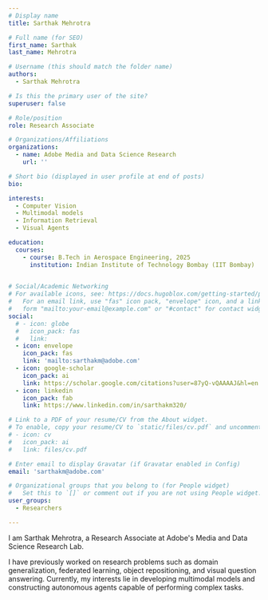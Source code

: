 ```yaml
---
# Display name
title: Sarthak Mehrotra

# Full name (for SEO)
first_name: Sarthak
last_name: Mehrotra

# Username (this should match the folder name)
authors:
  - Sarthak Mehrotra

# Is this the primary user of the site?
superuser: false

# Role/position
role: Research Associate

# Organizations/Affiliations
organizations:
  - name: Adobe Media and Data Science Research
    url: ''

# Short bio (displayed in user profile at end of posts)
bio: 

interests:
  - Computer Vision
  - Multimodal models
  - Information Retrieval
  - Visual Agents

education:
  courses:
    - course: B.Tech in Aerospace Engineering, 2025
      institution: Indian Institute of Technology Bombay (IIT Bombay)
      

# Social/Academic Networking
# For available icons, see: https://docs.hugoblox.com/getting-started/page-builder/#icons
#   For an email link, use "fas" icon pack, "envelope" icon, and a link in the
#   form "mailto:your-email@example.com" or "#contact" for contact widget.
social:
  # - icon: globe
  #   icon_pack: fas
  #   link: 
  - icon: envelope
    icon_pack: fas
    link: 'mailto:sarthakm@adobe.com'
  - icon: google-scholar
    icon_pack: ai
    link: https://scholar.google.com/citations?user=87yQ-vQAAAAJ&hl=en
  - icon: linkedin
    icon_pack: fab
    link: https://www.linkedin.com/in/sarthakm320/

# Link to a PDF of your resume/CV from the About widget.
# To enable, copy your resume/CV to `static/files/cv.pdf` and uncomment the lines below.
# - icon: cv
#   icon_pack: ai
#   link: files/cv.pdf

# Enter email to display Gravatar (if Gravatar enabled in Config)
email: 'sarthakm@adobe.com'

# Organizational groups that you belong to (for People widget)
#   Set this to `[]` or comment out if you are not using People widget.
user_groups:
  - Researchers

---
```

I am Sarthak Mehrotra, a Research Associate at Adobe's Media and Data Science Research Lab.

I have previously worked on research problems such as domain generalization, federated learning, object repositioning, and visual question answering. Currently, my interests lie in developing multimodal models and constructing autonomous agents capable of performing complex tasks.        

<!-- Previously, I have worked on Natural Language Processing and Information Retrieval research problems in healthcare applications such as Patient Trial Matching and Clinical Data Abstraction leveraging large language models to streamline oncology research and care.

Currently, I am working at the intersection of Multimodal Machine Learning and Behavioural Sciences with a direct impact on digital marketing and advertising. -->

